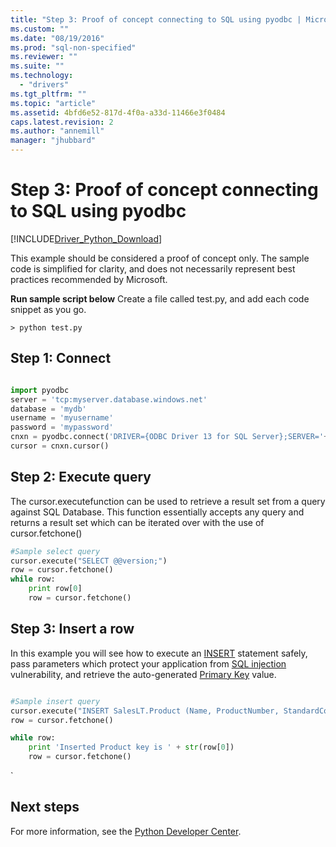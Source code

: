 ```yaml
---
title: "Step 3: Proof of concept connecting to SQL using pyodbc | Microsoft Docs"
ms.custom: ""
ms.date: "08/19/2016"
ms.prod: "sql-non-specified"
ms.reviewer: ""
ms.suite: ""
ms.technology: 
  - "drivers"
ms.tgt_pltfrm: ""
ms.topic: "article"
ms.assetid: 4bfd6e52-817d-4f0a-a33d-11466e3f0484
caps.latest.revision: 2
ms.author: "annemill"
manager: "jhubbard"
---
```

# Step 3: Proof of concept connecting to SQL using pyodbc
[!INCLUDE[Driver_Python_Download](../../../connect/python/pymssql/includes)]

This example should be considered a proof of concept only.  The sample code is simplified for clarity, and does not necessarily represent best practices recommended by Microsoft.  

**Run sample script below**  Create a file called test.py, and add each code snippet as you go. 

```
> python test.py
```
  
## Step 1:  Connect  
  
```python

import pyodbc 
server = 'tcp:myserver.database.windows.net' 
database = 'mydb' 
username = 'myusername' 
password = 'mypassword' 
cnxn = pyodbc.connect('DRIVER={ODBC Driver 13 for SQL Server};SERVER='+server+';DATABASE='+database+';UID='+username+';PWD='+ password)
cursor = cnxn.cursor()

```  
  
  
## Step 2:  Execute query  
  
The cursor.executefunction can be used to retrieve a result set from a query against SQL Database. This function essentially accepts any query and returns a result set which can be iterated over with the use of cursor.fetchone()
  
  
```python
#Sample select query
cursor.execute("SELECT @@version;") 
row = cursor.fetchone() 
while row: 
    print row[0] 
    row = cursor.fetchone()

```  
  
## Step 3:  Insert a row  
  
In this example you will see how to execute an [INSERT](https://msdn.microsoft.com/library/ms174335.aspx) statement safely, pass parameters which protect your application from [SQL injection](https://technet.microsoft.com/library/ms161953(v=sql.105).aspx) vulnerability, and retrieve the auto-generated [Primary Key](https://msdn.microsoft.com/library/ms179610.aspx) value.    
  
  
```python

#Sample insert query
cursor.execute("INSERT SalesLT.Product (Name, ProductNumber, StandardCost, ListPrice, SellStartDate) OUTPUT INSERTED.ProductID VALUES ('SQL Server Express New 20', 'SQLEXPRESS New 20', 0, 0, CURRENT_TIMESTAMP )") 
row = cursor.fetchone()

while row: 
    print 'Inserted Product key is ' + str(row[0]) 
    row = cursor.fetchone()
```  
  `      
  ## Next steps  
  
For more information, see the [Python Developer Center](https://azure.microsoft.com/en-us/develop/python/).